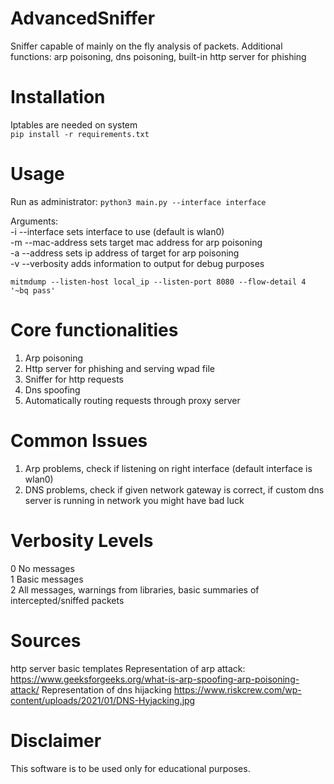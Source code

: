 # AdvancedSniffer
Sniffer capable of mainly on the fly analysis of packets.
Additional functions: arp poisoning, dns poisoning, built-in http server for phishing
# Installation
Iptables are needed on system  
```pip install -r requirements.txt```

# Usage
  
Run as administrator:
```python3 main.py --interface interface```

Arguments:  
-i --interface sets interface to use (default is wlan0)  
-m --mac-address sets target mac address for arp poisoning  
-a --address sets ip address of target for arp poisoning  
-v --verbosity adds information to output for debug purposes

    mitmdump --listen-host local_ip --listen-port 8080 --flow-detail 4 '~bq pass'

# Core functionalities
1. Arp poisoning
2. Http server for phishing and serving wpad file
3. Sniffer for http requests
4. Dns spoofing
5. Automatically routing requests through proxy server

# Common Issues
1. Arp problems, check if listening on right interface (default interface is wlan0)
2. DNS problems, check if given network gateway is correct, if custom dns server is running in network you might have bad luck

# Verbosity Levels
0 No messages  
1 Basic messages  
2 All messages, warnings from libraries, basic summaries of intercepted/sniffed packets
# Sources
http server basic templates
Representation of arp attack:
https://www.geeksforgeeks.org/what-is-arp-spoofing-arp-poisoning-attack/
Representation of dns hijacking https://www.riskcrew.com/wp-content/uploads/2021/01/DNS-Hyjacking.jpg


# Disclaimer
This software is to be used only for educational purposes.


